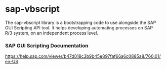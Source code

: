# sap-vbscript

The sap-vbscript library is a bootstrapping code to use alongside the SAP GUI Scripting API tool. It helps developing automating processes on SAP R/3 system, on an independent process level.

### SAP GUI Scripting Documentation
https://help.sap.com/viewer/b47d018c3b9b45e897faf66a6c0885a8/760.01/en-US
